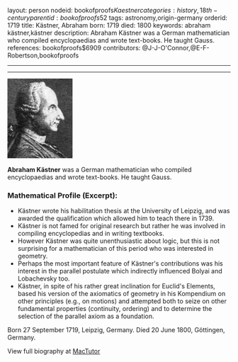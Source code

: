 layout: person
nodeid: bookofproofs$Kaestner
categories: history,18th-century
parentid: bookofproofs$52
tags: astronomy,origin-germany
orderid: 1719
title: Kästner, Abraham
born: 1719
died: 1800
keywords: abraham kästner,kästner
description: Abraham Kästner was a German mathematician who compiled encyclopaedias and wrote text-books. He taught Gauss.
references: bookofproofs$6909
contributors: @J-J-O'Connor,@E-F-Robertson,bookofproofs

---



---

![Kaestner.jpg](https://github.com/bookofproofs/bookofproofs.github.io/blob/main/_sources/_assets/images/portraits/Kaestner.jpg?raw=true)

**Abraham Kästner** was a German mathematician who compiled encyclopaedias and wrote text-books. He taught Gauss.

### Mathematical Profile (Excerpt):
* Kästner wrote his habilitation thesis at the University of Leipzig, and was awarded the qualification which allowed him to teach there in 1739.
* Kästner is not famed for original research but rather he was involved in compiling encyclopedias and in writing textbooks.
* However Kästner was quite unenthusiastic about logic, but this is not surprising for a mathematician of this period who was interested in geometry.
* Perhaps the most important feature of Kästner's contributions was his interest in the parallel postulate which indirectly influenced Bolyai and Lobachevsky too.
* Kästner, in spite of his rather great inclination for Euclid's Elements, based his version of the axiomatics of geometry in his Kompendium on other principles (e.g., on motions) and attempted both to seize on other fundamental properties (continuity, ordering) and to determine the selection of the parallel axiom as a foundation.

Born 27 September 1719, Leipzig, Germany. Died 20 June 1800, Göttingen, Germany.

View full biography at [MacTutor](https://mathshistory.st-andrews.ac.uk/Biographies/Kaestner/)
